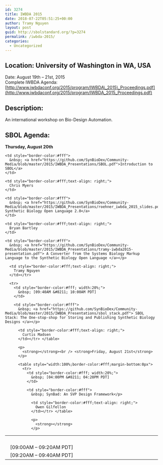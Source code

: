 ```yaml
---
id: 3274
title: IWBDA 2015
date: 2018-07-22T05:51:25+00:00
author: Tramy Nguyen
layout: post
guid: http://sbolstandard.org/?p=3274
permalink: /iwbda-2015/
categories:
  - Uncategorized
---
```

## Location: University of Washington in WA, USA  
Date: August 19th – 21st, 2015  
Complete IWBDA Agenda: [http://www.iwbdaconf.org/2015/program/IWBDA\_2015\_Proceedings.pdf](http://www.iwbdaconf.org/2015/program/IWBDA_2015_Proceedings.pdf)  


## Description:

An international workshop on Bio-Design Automation. 

## SBOL Agenda:

**Thursday, August 20th**

<table style="width:100%;border-color:#fff;margin-bottom:0px">
  <tr>
    <td style="border-color:#fff; width:20%;">
      &nbsp;
    </td>
    
    <td style="border-color:#fff">
      &nbsp; <a href="https://github.com/SynBioDex/Community-Media/blob/master/2015/IWBDA_Presentations/SBOL.pdf">Introduction to SBOL</a>
    </td>
    
    <td style="border-color:#fff;text-align: right;">
      Chris Myers
    </td>
  </tr>
  
  <tr>
    <td style="border-color:#fff; width:20%;">
      &nbsp; [09:00AM &#8211; 09:20AM PDT]
    </td>
    
    <td style="border-color:#fff">
      &nbsp; <a href="https://github.com/SynBioDex/Community-Media/blob/master/2015/IWBDA_Presentations/roehner_iwbda_2015_slides.pdf">The Synthetic Biology Open Language 2.0</a>
    </td>
    
    <td style="border-color:#fff;text-align: right;">
      Bryan Bartley
    </td>
  </tr>
  
  <tr>
    <td style="border-color:#fff; width:20%;">
      &nbsp; [09:20AM &#8211; 09:40AM PDT]
    </td>
    
    <td style="border-color:#fff">
      &nbsp; <a href="https://github.com/SynBioDex/Community-Media/blob/master/2015/IWBDA_Presentations/tramy-iwbda2015-presentation.pdf"> A Converter from the Systems Biology Markup Language to the Synthetic Biology Open Language </a></p> 
      
      <td style="border-color:#fff;text-align: right;">
        Tramy Nguyen
      </td></tr> 
      
      <tr>
        <td style="border-color:#fff; width:20%;">
          &nbsp; [09:40AM &#8211; 10:00AM PDT]
        </td>
        
        <td style="border-color:#fff">
          &nbsp; <a href="https://github.com/SynBioDex/Community-Media/blob/master/2015/IWBDA_Presentations/sbol_stack.pdf"> SBOL Stack: The One-stop-shop for Storing and Publishing Synthetic Biology Designs </a></p> 
          
          <td style="border-color:#fff;text-align: right;">
            Curtis Madsen
          </td></tr> </table> 
          
          <p>
            <strong></strong><br /> <strong>Friday, August 21st</strong>
          </p>
          
          <table style="width:100%;border-color:#fff;margin-bottom:0px">
            <tr>
              <td style="border-color:#fff; width:20%;">
                &nbsp; [04:00PM &#8211; 04:20PM PDT]
              </td>
              
              <td style="border-color:#fff">
                &nbsp; SynBad: An SVP Design Framework</p> 
                
                <td style="border-color:#fff;text-align: right;">
                  Owen Gilfellon
                </td></tr> </table> 
                
                <p>
                  <strong></strong>
                </p>